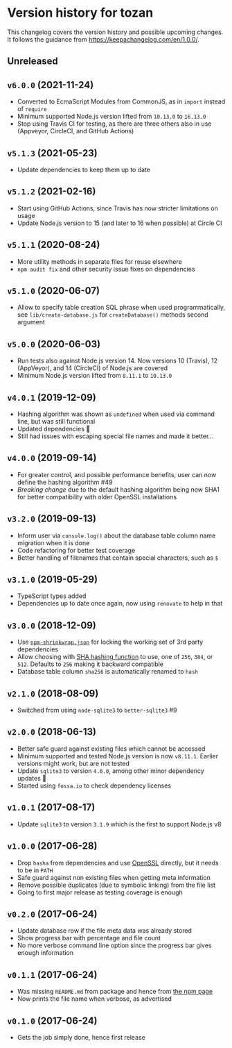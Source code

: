 # Version history for tozan

This changelog covers the version history and possible upcoming changes.
It follows the guidance from https://keepachangelog.com/en/1.0.0/.

## Unreleased

## `v6.0.0` (2021-11-24)

- Converted to EcmaScript Modules from CommonJS, as in `import` instead of `require`
- Minimum supported Node.js version lifted from `10.13.0` to `16.13.0`
- Stop using Travis CI for testing, as there are three others also in use (Appveyor, CircleCI, and GitHub Actions)

## `v5.1.3` (2021-05-23)
- Update dependencies to keep them up to date

## `v5.1.2` (2021-02-16)
- Start using GitHub Actions, since Travis has now stricter limitations on usage
- Update Node.js version to 15 (and later to 16 when possible) at Circle CI

## `v5.1.1` (2020-08-24)
- More utility methods in separate files for reuse elsewhere
- `npm audit fix` and other security issue fixes on dependencies

## `v5.1.0` (2020-06-07)
- Allow to specify table creation SQL phrase when used programmatically, see `lib/create-database.js` for `createDatabase()` methods second argument

## `v5.0.0` (2020-06-03)
- Run tests also against Node.js version 14. Now versions 10 (Travis), 12 (AppVeyor), and 14 (CircleCI) of Node.js are covered
- Minimum Node.js version lifted from `8.11.1` to `10.13.0`

## `v4.0.1` (2019-12-09)
- Hashing algorithm was shown as `undefined` when used via command line, but was still functional
- Updated dependencies :tophat:
- Still had issues with escaping special file names and made it better...

## `v4.0.0` (2019-09-14)
- For greater control, and possible performance benefits, user can now define the hashing algorithm #49
- *Breaking change* due to the default hashing algorithm being now SHA1 for better compatibility with older OpenSSL installations

## `v3.2.0` (2019-09-13)
- Inform user via `console.log()` about the database table column name migration when it is done
- Code refactoring for better test coverage
- Better handling of filenames that contain special characters, such as `$`

## `v3.1.0` (2019-05-29)
- TypeScript types added
- Dependencies up to date once again, now using `renovate` to help in that

## `v3.0.0` (2018-12-09)
- Use [`npm-shrinkwrap.json`](https://docs.npmjs.com/files/shrinkwrap.json) for locking the working set of 3rd party dependencies
- Allow choosing with [SHA hashing function](https://en.wikipedia.org/wiki/SHA-2) to use, one of `256`, `384`, or `512`. Defaults to `256` making it backward compatible
- Database table column `sha256` is automatically renamed to `hash`

## `v2.1.0` (2018-08-09)
- Switched from using `node-sqlite3` to `better-sqlite3` #9

## `v2.0.0` (2018-06-13)
- Better safe guard against existing files which cannot be accessed
- Minimum supported and tested Node.js version is now `v8.11.1`. Earlier versions might work, but are not tested
- Update `sqlite3` to version `4.0.0`, among other minor dependency updates :tophat:
- Started using `fossa.io` to check dependency licenses

## `v1.0.1` (2017-08-17)
- Update `sqlite3` to version `3.1.9` which is the first to support Node.js v8

## `v1.0.0` (2017-06-28)
- Drop `hasha` from dependencies and use [OpenSSL](https://www.openssl.org/) directly, but it needs to be in `PATH`
- Safe guard against non existing files when getting meta information
- Remove possible duplicates (due to symbolic linking) from the file list
- Going to first major release as testing coverage is enough

## `v0.2.0` (2017-06-24)
- Update database row if the file meta data was already stored
- Show progress bar with percentage and file count
- No more verbose command line option since the progress bar gives enough information

## `v0.1.1` (2017-06-24)
- Was missing `README.md` from package and hence from [the npm page](https://www.npmjs.com/package/tozan)
- Now prints the file name when verbose, as advertised

## `v0.1.0` (2017-06-24)
- Gets the job simply done, hence first release
